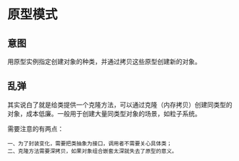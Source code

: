 # 原型模式

## 意图

用原型实例指定创建对象的种类，并通过拷贝这些原型创建新的对象。

## 乱弹

其实说白了就是给类提供一个克隆方法，可以通过克隆（内存拷贝）创建同类型的对象，成本低廉。一般用于创建大量同类型对象的场景，如粒子系统。

需要注意的有两点：

	一、为了封装变化，需要把类抽象为接口，调用者不需要关心具体类；
	二、克隆方法需要深拷贝，如果对象组合嵌套太深就失去了原型的意义。
	




